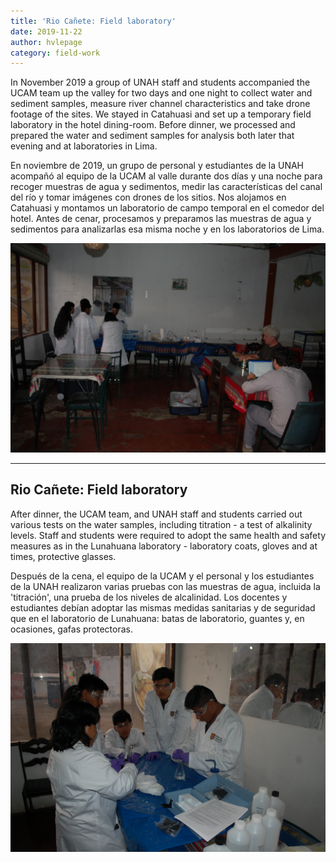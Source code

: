 ```yaml
---
title: 'Rio Cañete: Field laboratory'
date: 2019-11-22
author: hvlepage
category: field-work
---
```



In November 2019 a group of UNAH staff and students accompanied the UCAM team up the valley for two days and one night to collect water and sediment samples, measure river channel characteristics and take drone footage of the sites. We stayed in Catahuasi and set up a temporary field laboratory in the hotel dining-room. Before dinner, we processed and prepared the water and sediment samples for analysis both later that evening and at laboratories in Lima.

En noviembre de 2019, un grupo de personal y estudiantes de la UNAH acompañó al equipo de la UCAM al valle durante dos días y una noche para recoger muestras de agua y sedimentos, medir las características del canal del río y tomar imágenes con drones de los sitios. Nos alojamos en Catahuasi y montamos un laboratorio de campo temporal en el comedor del hotel. Antes de cenar, procesamos y preparamos las muestras de agua y sedimentos para analizarlas esa misma noche y en los laboratorios de Lima.

![Measuring river discharge](/assets/posts/3FieldLab.JPG)



---
Rio Cañete: Field laboratory
---

After dinner, the UCAM team, and UNAH staff and students carried out various tests on the water samples, including titration - a test of alkalinity levels. Staff and students were required to adopt the same health and safety measures as in the Lunahuana laboratory - laboratory coats, gloves and at times, protective glasses.

Después de la cena, el equipo de la UCAM y el personal y los estudiantes de la UNAH realizaron varias pruebas con las muestras de agua, incluida la 'titración', una prueba de los niveles de alcalinidad. Los docentes y estudiantes debían adoptar las mismas medidas sanitarias y de seguridad que en el laboratorio de Lunahuana: batas de laboratorio, guantes y, en ocasiones, gafas protectoras.

![Measuring river discharge](/assets/posts/3FieldTitration.JPG)
